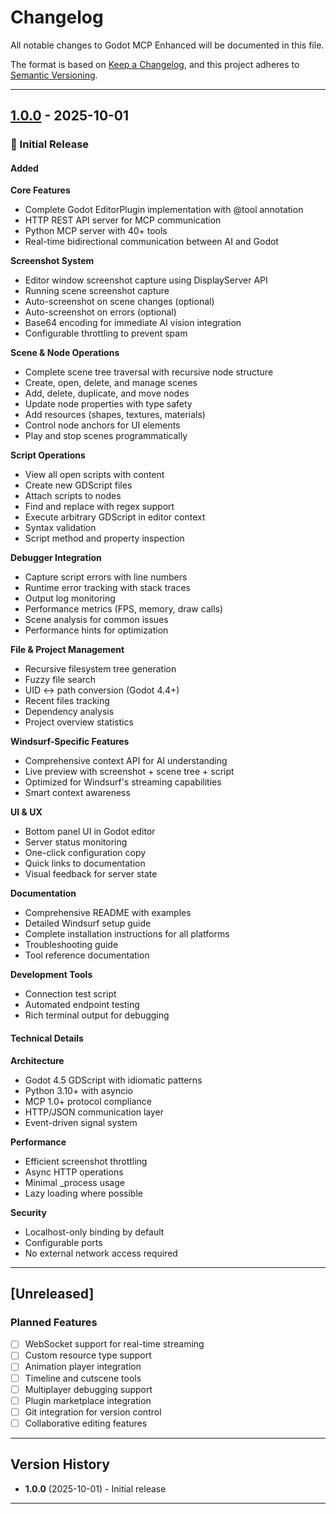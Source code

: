 # Changelog

All notable changes to Godot MCP Enhanced will be documented in this file.

The format is based on [Keep a Changelog](https://keepachangelog.com/en/1.0.0/),
and this project adheres to [Semantic Versioning](https://semver.org/spec/v2.0.0.html).

---

## [1.0.0] - 2025-10-01

### 🎉 Initial Release

#### Added

**Core Features**
- Complete Godot EditorPlugin implementation with @tool annotation
- HTTP REST API server for MCP communication
- Python MCP server with 40+ tools
- Real-time bidirectional communication between AI and Godot

**Screenshot System**
- Editor window screenshot capture using DisplayServer API
- Running scene screenshot capture
- Auto-screenshot on scene changes (optional)
- Auto-screenshot on errors (optional)
- Base64 encoding for immediate AI vision integration
- Configurable throttling to prevent spam

**Scene & Node Operations**
- Complete scene tree traversal with recursive node structure
- Create, open, delete, and manage scenes
- Add, delete, duplicate, and move nodes
- Update node properties with type safety
- Add resources (shapes, textures, materials)
- Control node anchors for UI elements
- Play and stop scenes programmatically

**Script Operations**
- View all open scripts with content
- Create new GDScript files
- Attach scripts to nodes
- Find and replace with regex support
- Execute arbitrary GDScript in editor context
- Syntax validation
- Script method and property inspection

**Debugger Integration**
- Capture script errors with line numbers
- Runtime error tracking with stack traces
- Output log monitoring
- Performance metrics (FPS, memory, draw calls)
- Scene analysis for common issues
- Performance hints for optimization

**File & Project Management**
- Recursive filesystem tree generation
- Fuzzy file search
- UID ↔ path conversion (Godot 4.4+)
- Recent files tracking
- Dependency analysis
- Project overview statistics

**Windsurf-Specific Features**
- Comprehensive context API for AI understanding
- Live preview with screenshot + scene tree + script
- Optimized for Windsurf's streaming capabilities
- Smart context awareness

**UI & UX**
- Bottom panel UI in Godot editor
- Server status monitoring
- One-click configuration copy
- Quick links to documentation
- Visual feedback for server state

**Documentation**
- Comprehensive README with examples
- Detailed Windsurf setup guide
- Complete installation instructions for all platforms
- Troubleshooting guide
- Tool reference documentation

**Development Tools**
- Connection test script
- Automated endpoint testing
- Rich terminal output for debugging

#### Technical Details

**Architecture**
- Godot 4.5 GDScript with idiomatic patterns
- Python 3.10+ with asyncio
- MCP 1.0+ protocol compliance
- HTTP/JSON communication layer
- Event-driven signal system

**Performance**
- Efficient screenshot throttling
- Async HTTP operations
- Minimal _process usage
- Lazy loading where possible

**Security**
- Localhost-only binding by default
- Configurable ports
- No external network access required

---

## [Unreleased]

### Planned Features

- [ ] WebSocket support for real-time streaming
- [ ] Custom resource type support
- [ ] Animation player integration
- [ ] Timeline and cutscene tools
- [ ] Multiplayer debugging support
- [ ] Plugin marketplace integration
- [ ] Git integration for version control
- [ ] Collaborative editing features

---

## Version History

- **1.0.0** (2025-10-01) - Initial release

---

[1.0.0]: https://github.com/Rufaty/godot-mcp-enhanced/releases/tag/v1.0.0

